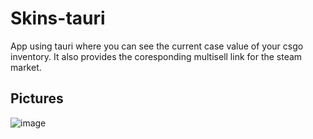 # Skins-tauri

App using tauri where you can see the current case value of your csgo inventory. It also provides the coresponding multisell link for the steam market.

## Pictures
![image](https://user-images.githubusercontent.com/39526136/234832184-8b398637-f0e0-4ae4-828e-8e5860270a55.png)
